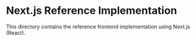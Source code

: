 # Next.js Reference Implementation

This directory contains the reference frontend implementation using Next.js (React).
